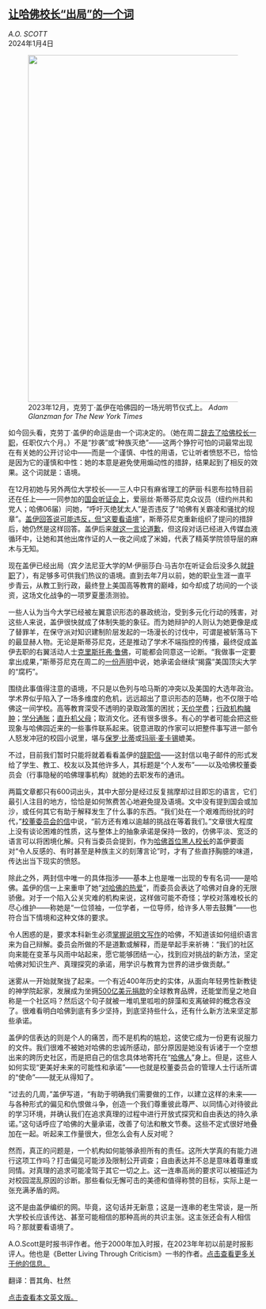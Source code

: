 <!--1704359221000-->
[让哈佛校长“出局”的一个词](https://cn.nytimes.com/books/20240104/claudine-gay-harvard-resignation-letter/)
------

<address>A.O. SCOTT</address><time pudate="2024-01-04 04:52:09" datetime="2024-01-04 04:52:09">2024年1月4日</time><figure><img src="https://images.weserv.nl/?url=static01.nyt.com/images/2024/01/03/multimedia/03Scott-Harvard-resignation-close-read-bmhk/03Scott-Harvard-resignation-close-read-bmhk-master1050.jpg" width="1050" height="700"><figcaption>2023年12月，克劳丁·盖伊在哈佛园的一场光明节仪式上。 <cite>Adam Glanzman for The New York Times</cite></figcaption></figure><section><p>如今回头看，克劳丁·盖伊的命运是由一个词决定的。（她在周二<a href="https://www.nytimes.com/2024/01/02/us/harvard-claudine-gay-resigns.html">辞去了哈佛校长一职</a>，任职仅六个月。）不是“抄袭”或“种族灭绝”——这两个狰狞可怕的词最常出现在有关她的公开讨论中——而是一个谨慎、中性的用语，它让听者愤怒不已，恰恰是因为它的谨慎和中性：她的本意是避免使用煽动性的措辞，结果起到了相反的效果。这个词就是：语境。</p><p>在12月初她与另外两位大学校长——三人中只有麻省理工的萨丽·科恩布拉特目前还在任上——一同参加的<a href="https://www.nytimes.com/2023/12/06/us/harvard-mit-penn-presidents-antisemitism.html?searchResultPosition=19">国会听证会上</a>，爱丽丝·斯蒂芬尼克众议员（纽约州共和党人；哈佛06届）问她，“呼吁灭绝犹太人”是否违反了“哈佛有关霸凌和骚扰的规章”。<a href="https://www.nytimes.com/2023/12/12/us/harvard-president-claudine-gay.html?searchResultPosition=4">盖</a><a href="https://www.nytimes.com/2023/12/12/us/harvard-president-claudine-gay.html?searchResultPosition=4">伊回答说可能违反，但“这要看语境</a>”，斯蒂芬尼克重新组织了提问的措辞后，她仍然是这样回答。盖伊后来<a href="https://www.nytimes.com/2023/12/08/us/claudine-gay-harvard-president-apology-crimson.html">就这一言论道歉</a>，但这段对话已经进入传媒血液循环中，让她和其他出席作证的人一夜之间成了米姆，代表了精英学院领导层的麻木与无知。</p><p>现在盖伊已经出局（宾夕法尼亚大学的M·伊丽莎白·马吉尔在听证会后没多久就<a href="https://www.nytimes.com/2023/12/09/us/university-of-pennsylvania-president-resigns.html">辞职</a>了），有足够多可供我们热议的语境。直到去年7月以前，她的职业生涯一直平步青云，从教工到行政，最终登上美国高等教育的巅峰，如今却成了坊间的一个谈资，这场文化战争的一项罗夏墨渍测验。</p><p>一些人认为当今大学已经被左翼意识形态的暴政统治，受到多元化行动的残害，对这些人来说，盖伊很快就成了体制失能的象征。而为她辩护的人则认为她更像是成了替罪羊，在保守派对知识建制阶层发起的一场漫长的讨伐中，可谓是被斩落马下的最显赫人物。无论是斯蒂芬尼克，还是推动了学术不端指控的传播，最终促成盖伊去职的右翼活动人士<a href="https://www.nytimes.com/2022/04/24/us/politics/christopher-rufo-crt-lgbtq-florida.html?searchResultPosition=8">克里斯托弗·鲁佛</a>，可能都会同意这一论断。“我做事一定要拿出成果，”斯蒂芬尼克在周二的<a rel="noopener noreferrer" target="_blank" href="https://stefanik.house.gov/2024/1/statement-on-long-overdue-resignation-of-harvard-president">一份声明</a>中说，她承诺会继续“揭露”美国顶尖大学的“腐朽”。</p><p>围绕此事值得注意的语境，不只是以色列与哈马斯的冲突以及美国的大选年政治。学术界似乎陷入了一场多维度的危机，远远超出了意识形态的范畴，也不仅限于哈佛这一间学校。高等教育深受不透明的录取政策的困扰；<a rel="noopener noreferrer" target="_blank" href="https://www.brookings.edu/articles/inflation-affects-the-price-of-everything-including-a-college-education/">天价学费</a>；<a rel="noopener noreferrer" target="_blank" href="https://www.progressivepolicy.org/publication/how-to-cut-administrative-bloat-at-u-s-colleges/">行政机构臃肿</a>；<a href="https://www.nytimes.com/2023/12/05/nyregion/yale-grade-inflation.html?searchResultPosition=2">学分通胀</a>；<a rel="noopener noreferrer" target="_blank" href="https://link.springer.com/article/10.1007/s10826-019-01560-z">直升机父母</a>；取消文化。还有很多很多。有心的学者可能会把这些现象与哈佛园近来的一些事件联系起来。锐意进取的作家可以把整件事写进一部令人怒发冲冠的校园小说里，堪与<a href="https://www.nytimes.com/2015/03/03/books/paul-beatty-author-of-the-sellout-on-finding-humor-in-issues-of-race.html?searchResultPosition=6">保罗·比蒂</a>或<a href="https://archive.nytimes.com/www.nytimes.com/books/00/03/26/specials/mccarthy-groves.html">玛丽·麦卡锡</a>媲美。</p><p>不过，目前我们暂时只能将就着看看盖伊的<a href="https://www.nytimes.com/2024/01/02/us/claudine-gay-resignation-letter-harvard.html">辞职信</a>——这封信以电子邮件的形式发给了学生、教工、校友以及其他许多人，其标题是“个人发布”——以及哈佛校董委员会（行事隐秘的哈佛理事机构）就她的去职发布的通讯。</p><p>两篇文章都只有600词出头，其中大部分是经过反复揣摩却过目即忘的语言，它们最引人注目的地方，恰恰是如何煞费苦心地避免提及语境。文中没有提到国会或加沙，或任何其它有助于解释发生了什么事的东西。“我们处在一个艰难而纷扰的时代，”<a rel="noopener noreferrer" target="_blank" href="https://www.harvard.edu/blog/2024/01/02/statement-from-the-harvard-corporation-president-gay/">校董委员会的信</a>中说，“前方还有难以逾越的挑战在等着我们。”文章很大程度上没有谈论困难的性质，这与整体上的抽象承诺是保持一致的，仿佛平淡、宽泛的语言可以将困境化解。只有当委员会提到，作为<a href="https://www.nytimes.com/2023/12/11/us/claudine-gay-harvard-president.html?searchResultPosition=3">哈佛首位黑人校长</a>的盖伊要面对“令人反感的、有时甚至是种族主义的刻薄言论”时，才有了些直抒胸臆的味道，传达出当下现实的愤怒。</p><p>除此之外，两封信中唯一的具体指涉——基本上也是唯一出现的专有名词——是哈佛。盖伊的信一上来重申了她“<a href="https://www.nytimes.com/2024/01/02/us/claudine-gay-resignation-letter-harvard.html">对哈佛的热爱</a>”，而委员会表达了哈佛对自身的无限骄傲。对于一个陷入公关灾难的机构来说，这样做可能不奇怪；学校对落难校长的尽心维护——称她是“一位领袖，一位学者，一位导师，给许多人带去鼓舞”——也符合当下情境和这种文体的要求。</p><p>令人困惑的是，要求本科新生必须<a rel="noopener noreferrer" target="_blank" href="https://oue.fas.harvard.edu/expository-writing">掌握说明文写作</a>的哈佛，不知道该如何组织语言来为自己辩解。委员会所做的不是道歉或解释，而是举起手来祈祷：“我们的社区向来能在变革与风雨中站起来，愿它能够团结一心，找到应对挑战的新方法，坚定哈佛对知识生产、真理探究的承诺，用学识与教育为世界的进步做贡献。”</p><p>迷雾从一开始就聚拢了起来。一个有近400年历史的实体，从面向年轻男性新教徒的神学院起家，发展成为坐拥<a href="https://www.nytimes.com/live/2024/01/02/us/claudine-gay-harvard?searchResultPosition=1#harvard-faced-donor-pressure-and-a-drop-in-early-admission-applications">500亿美元捐款</a>的全球教育品牌，还能堂而皇之地自称是一个社区吗？然后这个句子就被一堆叽里呱啦的辞藻和支离破碎的概念吞没了。很难看明白哈佛到底有多少坚持，到底坚持些什么，还有什么新方法来坚定那些承诺。</p><p>盖伊的信表达的则是个人的痛苦，而不是机构的尴尬，这使它成为一份更有说服力的文件。我们很难不被她对哈佛的忠诚所感动，部分原因是她没有诉诸于一个空想出来的跨历史社区，而是把自己的信念具体地寄托在“<a href="https://www.nytimes.com/2024/01/02/us/claudine-gay-resignation-letter-harvard.html">哈佛人</a>”身上。但是，这些人如何实现“更美好未来的可能性和承诺”——也就是校董委员会的管理人士行话所谓的“使命”——就无从得知了。</p><p>“过去的几周，”盖伊写道，“有助于明确我们需要做的工作，以建立这样的未来——与各种形式的偏见和仇恨做斗争，创造一个我们尊重彼此尊严、以同情心对待彼此的学习环境，并确认我们在追求真理的过程中进行开放式探究和自由表达的持久承诺。”这句话呼应了哈佛的大量承诺，改善了句法和散文节奏。这些不定式很好地叠加在一起。听起来工作量很大，但怎么会有人反对呢？</p><p>然而，真正的问题是，一个机构如何能够承担所有的责任。这所大学真的有能力进行这项工作吗？打击偏见可能涉及限制公开调查；自由表达并不总是意味着尊重或同情。对真理的追求可能凌驾于其它一切之上。这一连串高尚的要求可以被描述为对校园混乱原因的诊断。那些看似无懈可击的美德和值得称赞的目标，实际上是一张充满矛盾的网。</p><p>这不是由盖伊编织的网。毕竟，这句话并无新意；这是一连串的老生常谈，是一所大学校长应该传达、甚至可能相信的那种高尚的共识主张。这主张还会有人相信吗？那就要看语境了。</p></section><footer><p>A.O.Scott是时报书评作者。他于2000年加入时报，在2023年年初以前是时报影评人。他也是《Better Living Through Criticism》一书的作者。<a rel="nofollow" target="_blank" href="https://www.nytimes.com/by/a-o--scott">点击查看更多关于他的信息。</a></p><p>翻译：晋其角、杜然</p><p><a rel="nofollow" target="_blank" href="https://www.nytimes.com/2024/01/03/books/review/claudine-gay-harvard-resignation-letter.html">点击查看本文英文版。</a></p><br></footer>
